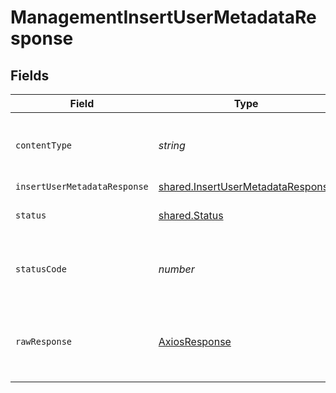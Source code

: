 # ManagementInsertUserMetadataResponse


## Fields

| Field                                                                                         | Type                                                                                          | Required                                                                                      | Description                                                                                   |
| --------------------------------------------------------------------------------------------- | --------------------------------------------------------------------------------------------- | --------------------------------------------------------------------------------------------- | --------------------------------------------------------------------------------------------- |
| `contentType`                                                                                 | *string*                                                                                      | :heavy_check_mark:                                                                            | HTTP response content type for this operation                                                 |
| `insertUserMetadataResponse`                                                                  | [shared.InsertUserMetadataResponse](../../../sdk/models/shared/insertusermetadataresponse.md) | :heavy_minus_sign:                                                                            | OK                                                                                            |
| `status`                                                                                      | [shared.Status](../../../sdk/models/shared/status.md)                                         | :heavy_minus_sign:                                                                            | Default error response                                                                        |
| `statusCode`                                                                                  | *number*                                                                                      | :heavy_check_mark:                                                                            | HTTP response status code for this operation                                                  |
| `rawResponse`                                                                                 | [AxiosResponse](https://axios-http.com/docs/res_schema)                                       | :heavy_minus_sign:                                                                            | Raw HTTP response; suitable for custom response parsing                                       |